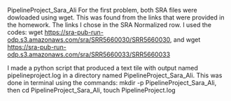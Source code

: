 PipelineProject_Sara_Ali
For the first problem, both SRA files were dowloaded using wget. This was found from the links that were provided in the homework. The links I chose in the SRA Normalized row. 
I used the codes: wget https://sra-pub-run-odp.s3.amazonaws.com/sra/SRR5660030/SRR5660030, and wget https://sra-pub-run-odp.s3.amazonaws.com/sra/SRR5660033/SRR5660033

I made a python script that produced a text tile with output named pipelineproject.log in a directory named PipelineProject_Sara_Ali. This was done  in terminal using the commands: mkdir -p PipelineProject_Sara_Ali, then cd PipelineProject_Sara_Ali, touch PipelineProject.log 
